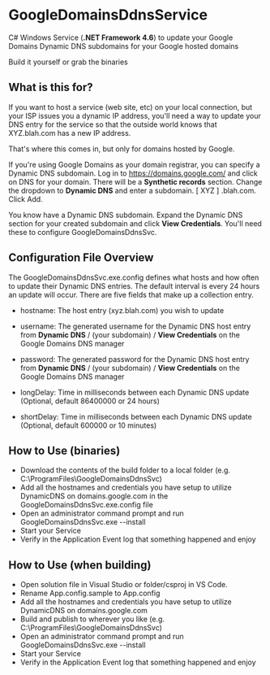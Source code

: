 # GoogleDomainsDdnsService
C# Windows Service (**.NET Framework 4.6**) to update your Google Domains Dynamic DNS subdomains for your Google hosted domains

Build it yourself or grab the binaries

## What is this for?

If you want to host a service (web site, etc) on your local connection, but your ISP issues you a dynamic IP address, you'll need
a way to update your DNS entry for the service so that the outside world knows that XYZ.blah.com has a new IP address. 

That's where this comes in, but only for domains hosted by Google.

If you're using Google Domains as your domain registrar, you can specify a Dynamic DNS subdomain. Log in to <https://domains.google.com/>
and click on DNS for your domain. There will be a **Synthetic records** section. Change the dropdown to **Dynamic DNS** and enter a 
subdomain. [ XYZ ] .blah.com. Click Add.

You know have a Dynamic DNS subdomain. Expand the Dynamic DNS section for your created subdomain and click **View Credentials**. 
You'll need these to configure GoogleDomainsDdnsSvc.

## Configuration File Overview
The GoogleDomainsDdnsSvc.exe.config defines what hosts and how often to update their Dynamic DNS entries. 
The default interval is every 24 hours an update will occur. There are five fields that make up a <domains> collection entry.

* hostname: The host entry (xyz.blah.com) you wish to update
* username: The generated username for the Dynamic DNS host entry from **Dynamic DNS** / (your subdomain) / **View Credentials** on the Google Domains DNS manager
* password: The generated password for the Dynamic DNS host entry from **Dynamic DNS** / (your subdomain) / **View Credentials** on the Google Domains DNS manager
* longDelay: Time in milliseconds between each Dynamic DNS update (Optional, default 86400000 or 24 hours)
* shortDelay: Time in milliseconds between each Dynamic DNS update (Optional, default 600000 or 10 minutes)

    <googleDomains>
        <domains>
            <!-- good idea to clear -->
            <clear />
            <!-- get your ddns credentials for each hostname from your account at domains.google.com -->
            <add hostname="blah.com" username="ABC123" password="ABC123" />
        </domains>
    </googleDomains>

## How to Use (binaries)

* Download the contents of the build folder to a local folder (e.g. C:\ProgramFiles\GoogleDomainsDdnsSvc\)
* Add all the hostnames and credentials you have setup to utilize DynamicDNS on domains.google.com in the GoogleDomainsDdnsSvc.exe.config file
* Open an administrator command prompt and run GoogleDomainsDdnsSvc.exe --install
* Start your Service
* Verify in the Application Event log that something happened and enjoy

## How to Use (when building)

* Open solution file in Visual Studio or folder/csproj in VS Code.
* Rename App.config.sample to App.config
* Add all the hostnames and credentials you have setup to utilize DynamicDNS on domains.google.com
* Build and publish to wherever you like (e.g. C:\ProgramFiles\GoogleDomainsDdnsSvc\)
* Open an administrator command prompt and run GoogleDomainsDdnsSvc.exe --install
* Start your Service
* Verify in the Application Event log that something happened and enjoy